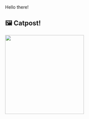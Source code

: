 Hello there!



## 🖼️ Catpost!

<sub>
    <img src="https://cdn2.thecatapi.com/images/eao.jpg" height="256">
</sub>

